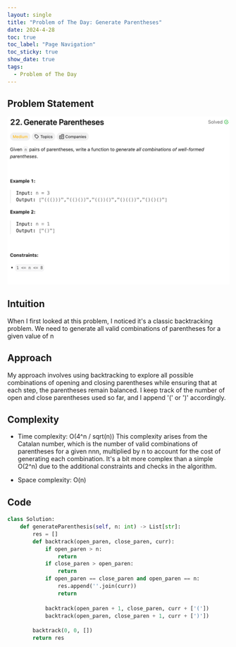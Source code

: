 ```yaml
---
layout: single
title: "Problem of The Day: Generate Parentheses"
date: 2024-4-28
toc: true
toc_label: "Page Navigation"
toc_sticky: true
show_date: true
tags:
  - Problem of The Day
---
```


## Problem Statement

![problem22](/assets/images/2024-04-28_12-54-33-problem-22.png)

## Intuition

When I first looked at this problem, I noticed it's a classic backtracking problem. We need to generate all valid combinations of parentheses for a given value of n

## Approach

My approach involves using backtracking to explore all possible combinations of opening and closing parentheses while ensuring that at each step, the parentheses remain balanced. I keep track of the number of open and close parentheses used so far, and I append '(' or ')' accordingly.

## Complexity

- Time complexity:
  O(4^n / sqrt(n)) This complexity arises from the Catalan number, which is the number of valid combinations of parentheses for a given nnn, multiplied by n to account for the cost of generating each combination. It's a bit more complex than a simple O(2^n) due to the additional constraints and checks in the algorithm.

- Space complexity:
  O(n)

## Code

```python
class Solution:
    def generateParenthesis(self, n: int) -> List[str]:
        res = []
        def backtrack(open_paren, close_paren, curr):
            if open_paren > n:
                return
            if close_paren > open_paren:
                return
            if open_paren == close_paren and open_paren == n:
                res.append(''.join(curr))
                return

            backtrack(open_paren + 1, close_paren, curr + ['('])
            backtrack(open_paren, close_paren + 1, curr + [')'])

        backtrack(0, 0, [])
        return res
```
